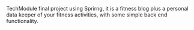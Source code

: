 TechModule final project using Sprirng, it is a fitness blog plus a personal data keeper of your fitness activities, with some simple back end functionality.
